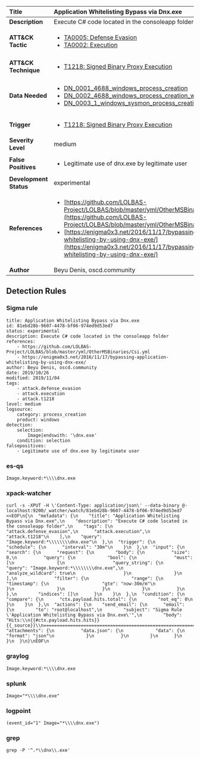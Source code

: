 | Title                    | Application Whitelisting Bypass via Dnx.exe       |
|:-------------------------|:------------------|
| **Description**          | Execute C# code located in the consoleapp folder |
| **ATT&amp;CK Tactic**    |  <ul><li>[TA0005: Defense Evasion](https://attack.mitre.org/tactics/TA0005)</li><li>[TA0002: Execution](https://attack.mitre.org/tactics/TA0002)</li></ul>  |
| **ATT&amp;CK Technique** | <ul><li>[T1218: Signed Binary Proxy Execution](https://attack.mitre.org/techniques/T1218)</li></ul>  |
| **Data Needed**          | <ul><li>[DN_0001_4688_windows_process_creation](../Data_Needed/DN_0001_4688_windows_process_creation.md)</li><li>[DN_0002_4688_windows_process_creation_with_commandline](../Data_Needed/DN_0002_4688_windows_process_creation_with_commandline.md)</li><li>[DN_0003_1_windows_sysmon_process_creation](../Data_Needed/DN_0003_1_windows_sysmon_process_creation.md)</li></ul>  |
| **Trigger**              | <ul><li>[T1218: Signed Binary Proxy Execution](../Triggers/T1218.md)</li></ul>  |
| **Severity Level**       | medium |
| **False Positives**      | <ul><li>Legitimate use of dnx.exe by legitimate user</li></ul>  |
| **Development Status**   | experimental |
| **References**           | <ul><li>[https://github.com/LOLBAS-Project/LOLBAS/blob/master/yml/OtherMSBinaries/Csi.yml](https://github.com/LOLBAS-Project/LOLBAS/blob/master/yml/OtherMSBinaries/Csi.yml)</li><li>[https://enigma0x3.net/2016/11/17/bypassing-application-whitelisting-by-using-dnx-exe/](https://enigma0x3.net/2016/11/17/bypassing-application-whitelisting-by-using-dnx-exe/)</li></ul>  |
| **Author**               | Beyu Denis, oscd.community |


## Detection Rules

### Sigma rule

```
title: Application Whitelisting Bypass via Dnx.exe
id: 81ebd28b-9607-4478-bf06-974ed9d53ed7
status: experimental
description: Execute C# code located in the consoleapp folder
references:
    - https://github.com/LOLBAS-Project/LOLBAS/blob/master/yml/OtherMSBinaries/Csi.yml
    - https://enigma0x3.net/2016/11/17/bypassing-application-whitelisting-by-using-dnx-exe/
author: Beyu Denis, oscd.community
date: 2019/10/26
modified: 2019/11/04
tags:
    - attack.defense_evasion
    - attack.execution
    - attack.t1218
level: medium
logsource:
    category: process_creation
    product: windows
detection:
    selection:
        Image|endswith: '\dnx.exe'
    condition: selection
falsepositives:
    - Legitimate use of dnx.exe by legitimate user

```





### es-qs
    
```
Image.keyword:*\\\\dnx.exe
```


### xpack-watcher
    
```
curl -s -XPUT -H \'Content-Type: application/json\' --data-binary @- localhost:9200/_watcher/watch/81ebd28b-9607-4478-bf06-974ed9d53ed7 <<EOF\n{\n  "metadata": {\n    "title": "Application Whitelisting Bypass via Dnx.exe",\n    "description": "Execute C# code located in the consoleapp folder",\n    "tags": [\n      "attack.defense_evasion",\n      "attack.execution",\n      "attack.t1218"\n    ],\n    "query": "Image.keyword:*\\\\\\\\dnx.exe"\n  },\n  "trigger": {\n    "schedule": {\n      "interval": "30m"\n    }\n  },\n  "input": {\n    "search": {\n      "request": {\n        "body": {\n          "size": 0,\n          "query": {\n            "bool": {\n              "must": [\n                {\n                  "query_string": {\n                    "query": "Image.keyword:*\\\\\\\\dnx.exe",\n                    "analyze_wildcard": true\n                  }\n                }\n              ],\n              "filter": {\n                "range": {\n                  "timestamp": {\n                    "gte": "now-30m/m"\n                  }\n                }\n              }\n            }\n          }\n        },\n        "indices": []\n      }\n    }\n  },\n  "condition": {\n    "compare": {\n      "ctx.payload.hits.total": {\n        "not_eq": 0\n      }\n    }\n  },\n  "actions": {\n    "send_email": {\n      "email": {\n        "to": "root@localhost",\n        "subject": "Sigma Rule \'Application Whitelisting Bypass via Dnx.exe\'",\n        "body": "Hits:\\n{{#ctx.payload.hits.hits}}{{_source}}\\n================================================================================\\n{{/ctx.payload.hits.hits}}",\n        "attachments": {\n          "data.json": {\n            "data": {\n              "format": "json"\n            }\n          }\n        }\n      }\n    }\n  }\n}\nEOF\n
```


### graylog
    
```
Image.keyword:*\\\\dnx.exe
```


### splunk
    
```
Image="*\\\\dnx.exe"
```


### logpoint
    
```
(event_id="1" Image="*\\\\dnx.exe")
```


### grep
    
```
grep -P '^.*\\dnx\\.exe'
```



